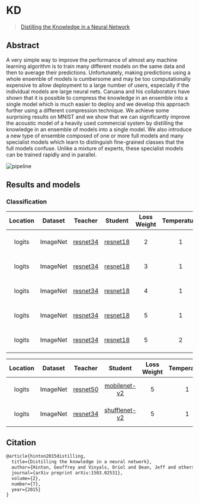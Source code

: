 # KD

> [Distilling the Knowledge in a Neural Network](https://arxiv.org/abs/1503.02531)

<!-- [ALGORITHM] -->

## Abstract

A very simple way to improve the performance of almost any machine learning algorithm is to train many different models on the same data and then to average their predictions. Unfortunately, making predictions using a whole ensemble of models is cumbersome and may be too computationally expensive to allow deployment to a large number of users, especially if the individual models are large neural nets. Caruana and his collaborators have shown that it is possible to compress the knowledge in an ensemble into a single model which is much easier to deploy and we develop this approach further using a different compression technique. We achieve some surprising results on MNIST and we show that we can significantly improve the acoustic model of a heavily used commercial system by distilling the knowledge in an ensemble of models into a single model. We also introduce a new type of ensemble composed of one or more full models and many specialist models which learn to distinguish fine-grained classes that the full models confuse. Unlike a mixture of experts, these specialist models can be trained rapidly and in parallel.

![pipeline](https://user-images.githubusercontent.com/88702197/187423762-e932dd3e-16cb-4714-a85f-cddfc906c1b7.png)

## Results and models

### Classification

| Location | Dataset  |                                                    Teacher                                                    |                                                    Student                                                    | Loss Weight | Temperature |  Acc  | Acc(T) | Acc(S) |                           Config                           | Download                                                                                                                                                                                                                                                                                                                                                                                                                                                                                                                                                                                                   |
| :------: | :------: | :-----------------------------------------------------------------------------------------------------------: | :-----------------------------------------------------------------------------------------------------------: | :---------: | :---------: | :---: | :----: | :----: | :--------------------------------------------------------: | :--------------------------------------------------------------------------------------------------------------------------------------------------------------------------------------------------------------------------------------------------------------------------------------------------------------------------------------------------------------------------------------------------------------------------------------------------------------------------------------------------------------------------------------------------------------------------------------------------------- |
|  logits  | ImageNet | [resnet34](https://github.com/open-mmlab/mmclassification/blob/dev-1.x/configs/resnet/resnet34_8xb32_in1k.py) | [resnet18](https://github.com/open-mmlab/mmclassification/blob/dev-1.x/configs/resnet/resnet18_8xb32_in1k.py) |      2      |      1      | 71.57 | 73.62  | 69.90  | [config](./kd_logits_resnet34_resnet18_8xb32_in1k_w2t1.py) | [teacher](https://download.openmmlab.com/mmclassification/v0/resnet/resnet34_8xb32_in1k_20210831-f257d4e6.pth) \|[model](https://openmmlab-share.oss-cn-hangzhou.aliyuncs.com/mmrazor/v1/kd/kl_r18_w2/kd_logits_resnet34_resnet18_8xb32_in1k_w2_20221011_164424-ab7f5f6a.pth?versionId=CAEQThiBgIDPgsi0oBgiIDJmNTM5ZmM5YzYwMDRjYTZhOTIxZWIyNjE2YTViOTQ4) \| [log](https://openmmlab-share.oss-cn-hangzhou.aliyuncs.com/mmrazor/v1/kd/kl_r18_w2/kd_logits_resnet34_resnet18_8xb32_in1k_w2_20221011_164424-ab7f5f6a.json?versionId=CAEQThiBgMCricm0oBgiIDVkMTYyOGJmZTU0NzQxZDI5ZjI3YzkyZGM1ZDNjZmZi)         |
|  logits  | ImageNet | [resnet34](https://github.com/open-mmlab/mmclassification/blob/dev-1.x/configs/resnet/resnet34_8xb32_in1k.py) | [resnet18](https://github.com/open-mmlab/mmclassification/blob/dev-1.x/configs/resnet/resnet18_8xb32_in1k.py) |      3      |      1      | 71.81 | 73.62  | 69.90  | [config](./kd_logits_resnet34_resnet18_8xb32_in1k_w3t1.py) | [teacher](https://download.openmmlab.com/mmclassification/v0/resnet/resnet34_8xb32_in1k_20210831-f257d4e6.pth) \|[model](https://openmmlab-share.oss-cn-hangzhou.aliyuncs.com/mmrazor/v1/kd/kl_r18_w3/kd_logits_resnet34_resnet18_8xb32_in1k_w3_20221011_181115-5c6a834d.pth?versionId=CAEQThiBgID1_Me0oBgiIDE3NTk3MDgxZmU2YjRlMjVhMzg1ZTQwMmRhNmYyNGU2) \| [log](https://openmmlab-share.oss-cn-hangzhou.aliyuncs.com/mmrazor/v1/kd/kl_r18_w3/kd_logits_resnet34_resnet18_8xb32_in1k_w3_20221011_181115-5c6a834d.json?versionId=CAEQThiBgMDx_se0oBgiIDQxNTM2MWZjZGRhNjRhZDZiZTIzY2Y0NDU3NDA4ODBl)         |
|  logits  | ImageNet | [resnet34](https://github.com/open-mmlab/mmclassification/blob/dev-1.x/configs/resnet/resnet34_8xb32_in1k.py) | [resnet18](https://github.com/open-mmlab/mmclassification/blob/dev-1.x/configs/resnet/resnet18_8xb32_in1k.py) |      4      |      1      | 71.73 | 73.62  | 69.90  | [config](./kd_logits_resnet34_resnet18_8xb32_in1k_w4t1.py) | [teacher](https://download.openmmlab.com/mmclassification/v0/resnet/resnet34_8xb32_in1k_20210831-f257d4e6.pth) \|[model](https://openmmlab-share.oss-cn-hangzhou.aliyuncs.com/mmrazor/v1/kd/kl_r18_w4/kd_logits_resnet34_resnet18_8xb32_in1k_w4_20221011_211440-74a2d021.pth?versionId=CAEQThiBgICO9Me0oBgiIDQyZDRhNDQyYmFmNTRkNzE5OTRjMjkzNzg5OWNmNjBh) \| [log](https://openmmlab-share.oss-cn-hangzhou.aliyuncs.com/mmrazor/v1/kd/kl_r18_w4/kd_logits_resnet34_resnet18_8xb32_in1k_w4_20221011_211440-74a2d021.json?versionId=CAEQThiBgICL9ce0oBgiIDVjOWViMTBmNzY1OTRkMjlhOTEwNWFhOTE2M2I5Mzc5)         |
|  logits  | ImageNet | [resnet34](https://github.com/open-mmlab/mmclassification/blob/dev-1.x/configs/resnet/resnet34_8xb32_in1k.py) | [resnet18](https://github.com/open-mmlab/mmclassification/blob/dev-1.x/configs/resnet/resnet18_8xb32_in1k.py) |      5      |      1      | 71.75 | 73.62  | 69.90  | [config](./kd_logits_resnet34_resnet18_8xb32_in1k_w5t1.py) | [teacher](https://download.openmmlab.com/mmclassification/v0/resnet/resnet34_8xb32_in1k_20210831-f257d4e6.pth) \|[model](https://openmmlab-share.oss-cn-hangzhou.aliyuncs.com/mmrazor/v1/kd/kl_r18_w5/kd_logits_resnet34_resnet18_8xb32_in1k_w5_20221010_190129-293c39f2.pth?versionId=CAEQThiBgMDd78e0oBgiIDdlMDYwOWFkOTEzZTQ2NWZhYzk1Mjc5YzU1MTUzZTNh) \| [log](https://openmmlab-share.oss-cn-hangzhou.aliyuncs.com/mmrazor/v1/kd/kl_r18_w5/kd_logits_resnet34_resnet18_8xb32_in1k_w5_20221010_190129-293c39f2.json?versionId=CAEQThiBgMCD8se0oBgiIDczZjIzODBhNGMyZDQxNmJiYTFmZDZiNGZkZDVjMGEx)         |
|  logits  | ImageNet | [resnet34](https://github.com/open-mmlab/mmclassification/blob/dev-1.x/configs/resnet/resnet34_8xb32_in1k.py) | [resnet18](https://github.com/open-mmlab/mmclassification/blob/dev-1.x/configs/resnet/resnet18_8xb32_in1k.py) |      5      |      2      | 71.41 | 73.62  | 69.90  | [config](./kd_logits_resnet34_resnet18_8xb32_in1k_w5t2.py) | [teacher](https://download.openmmlab.com/mmclassification/v0/resnet/resnet34_8xb32_in1k_20210831-f257d4e6.pth) \|[model](https://openmmlab-share.oss-cn-hangzhou.aliyuncs.com/mmrazor/v1/kd/kl_r18_w5t2/kd_logits_resnet34_resnet18_8xb32_in1k_w5t2_20221011_210003-d05e372c.pth?versionId=CAEQThiBgIDa7se0oBgiIDI4MWVhN2Q5NDVjYTRjYWFiY2I3OGVjYjNkM2IxMzdm) \| [log](https://openmmlab-share.oss-cn-hangzhou.aliyuncs.com/mmrazor/v1/kd/kl_r18_w5t2/kd_logits_resnet34_resnet18_8xb32_in1k_w5t2_20221011_210003-d05e372c.json?versionId=CAEQThiBgMDV8Me0oBgiIDRiYjAyZTA3NmY4MDQ1ODJiODU4YmY3NDg4MGQwZjI2) |

| Location | Dataset  |                                                    Teacher                                                    |                                                              Student                                                               | Loss Weight | Temperature |  Acc  | Acc(T) | Acc(S) |                             Config                             | Download                                                                                                                                                                                                                                                                                                                                                                                                                                                                                                                                                                                                         |
| :------: | :------: | :-----------------------------------------------------------------------------------------------------------: | :--------------------------------------------------------------------------------------------------------------------------------: | :---------: | :---------: | :---: | :----: | :----: | :------------------------------------------------------------: | :--------------------------------------------------------------------------------------------------------------------------------------------------------------------------------------------------------------------------------------------------------------------------------------------------------------------------------------------------------------------------------------------------------------------------------------------------------------------------------------------------------------------------------------------------------------------------------------------------------------- |
|  logits  | ImageNet | [resnet50](https://github.com/open-mmlab/mmclassification/blob/dev-1.x/configs/resnet/resnet50_8xb32_in1k.py) |    [mobilenet-v2](https://github.com/open-mmlab/mmclassification/blob/dev-1.x/configs/mobilenet_v2/mobilenet-v2_8xb32_in1k.py)     |      5      |      1      | 73.67 | 76.55  | 71.86  |   [config](./kd_logits_resnet50_mobilenet-v2_8xb32_in1k.py)    | [teacher](https://download.openmmlab.com/mmclassification/v0/resnet/resnet50_8xb32_in1k_20210831-ea4938fc.pth) \|[model](https://openmmlab-share.oss-cn-hangzhou.aliyuncs.com/mmrazor/v1/kd/kl_mbv2/kd_logits_resnet50_mobilenet-v2_8xb32_in1k_20221003_124149-d9548d27.pth?versionId=CAEQThiBgICdqMS0oBgiIGEzMmI1NmIwODI2ODQyODFiM2ZmOTE3NDQ3NmU1Yjhh) \| [log](https://openmmlab-share.oss-cn-hangzhou.aliyuncs.com/mmrazor/v1/kd/kl_mbv2/kd_logits_resnet50_mobilenet-v2_8xb32_in1k_20221003_124149-d7ec3ae6.json?versionId=CAEQThiBgMCrqMS0oBgiIDkwNWYzZTc3MWY1ZTRkMTA5NDkyMWM5NTkzMGFjNGNk)                 |
|  logits  | ImageNet | [resnet34](https://github.com/open-mmlab/mmclassification/blob/dev-1.x/configs/resnet/resnet50_8xb32_in1k.py) | [shufflenet-v2](https://github.com/open-mmlab/mmclassification/blob/dev-1.x/configs/shufflenet_v2/shufflenet-v2-1x_16xb64_in1k.py) |      5      |      1      | 71.27 | 76.55  | 69.55  | [config](./kd_logits_resnet50_shufflenet-v2-1x_16xb64_in1k.py) | [teacher](https://download.openmmlab.com/mmclassification/v0/resnet/resnet50_8xb32_in1k_20210831-ea4938fc.pth) \|[model](https://openmmlab-share.oss-cn-hangzhou.aliyuncs.com/mmrazor/v1/kd/kl_shuffle/kd_logits_resnet50_shufflenet-v2-1x_16xb64_in1k_20221003_124324-666a2414.pth?versionId=CAEQThiBgMCe78e0oBgiIDdhYjA0NTE4ZDZjMDRmOTU4YzNkN2E2ODNmODUwOGY5) \| [log](https://openmmlab-share.oss-cn-hangzhou.aliyuncs.com/mmrazor/v1/kd/kl_shuffle/kd_logits_resnet50_shufflenet-v2-1x_16xb64_in1k_20221003_124324-666a2414.json?versionId=CAEQThiBgICR7se0oBgiIGYyYjM4M2NjODQxMjRhMGJiZTBhZmY5NzZkZGE0ZmNh) |

## Citation

```latex
@article{hinton2015distilling,
  title={Distilling the knowledge in a neural network},
  author={Hinton, Geoffrey and Vinyals, Oriol and Dean, Jeff and others},
  journal={arXiv preprint arXiv:1503.02531},
  volume={2},
  number={7},
  year={2015}
}
```

